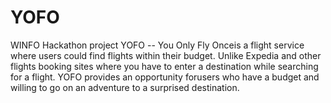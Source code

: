 # YOFO
WINFO Hackathon project
YOFO -- You Only Fly Onceis a flight service where users could find flights within their budget. 
Unlike Expedia and other flights booking sites where you have to enter a destination while searching for a flight.
YOFO provides an opportunity forusers who have a budget and willing to go on an adventure to a surprised destination.  
